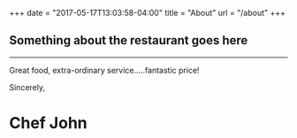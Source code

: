 +++
date = "2017-05-17T13:03:58-04:00"
title = "About"
url = "/about"
+++

## Something about the restaurant goes here

---

Great food, extra-ordinary service.....fantastic price!

Sincerely,
# Chef John
